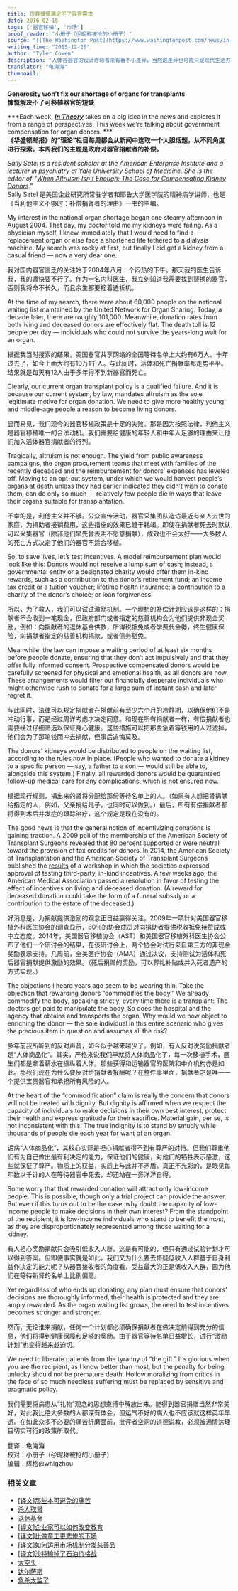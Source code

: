 ```yaml
---
title: 仅靠慷慨满足不了器官需求
date: 2016-02-15
tags: ['器官移植', '市场']
proof_reader: "小册子（＠昵称被抢的小册子）"
source: "[[The Washington Post](https://www.washingtonpost.com/news/in-theory/wp/2015/12/28/generosity-wont-fix-our-shortage-of-organs-for-transplants/)](http://www.aei.org/publication/generosity-wont-fix-our-shortage-of-organs-for-transplants/)"
writing_time: "2015-12-28"
author: "Tyler Cowen"
description: "人体各器官的设计寿命看来有着不小差异，当然这差异也可能只是现代生活方式所带来，于是随着移植技术的成熟和寿命不断延长，对器官的需求日益强烈，与此同时，供给却大为滞后，而原因在于，当前伦理/法律体系下，需求无法转变成对器官提供者的激励……"
translator: "龟海海"
thumbnail:
---
```


**Generosity won’t fix our shortage of organs for transplants**  
**慷慨解决不了可移植器官的短缺**

***Each week, ***[***In Theory***](http://www.washingtonpost.com/news/in-theory/)*** takes on a big idea in the news and explores it from a range of perspectives. This week we’re talking about government compensation for organ donors. ***  
**《华盛顿邮报》的“理论”栏目每周都会从新闻中选取一个大胆话题，从不同角度进行探索。本周我们的主题是政府对器官捐献者的补偿。**

*Sally Satel is a resident scholar at the American Enterprise Institute and a lecturer in psychiatry at Yale University School of Medicine. She is the editor of “*[*When Altruism Isn’t Enough: The Case for Compensating Kidney Donors*](http://www.amazon.com/gp/product/084474266X/ref=as_li_qf_sp_asin_il_tl?ie=UTF8&camp=1789&creative=9325&creativeASIN=084474266X&linkCode=as2&tag=thewaspos09-20&linkId=DADADF75CPL5QWFR).”  
Sally Satel 是美国企业研究所常驻学者和耶鲁大学医学院的精神病学讲师，也是《当利他主义不够时：补偿捐肾者的理由》一书的主编。

My interest in the national organ shortage began one steamy afternoon in August 2004. That day, my doctor told me my kidneys were failing. As a physician myself, I knew immediately that I would need to find a replacement organ or else face a shortened life tethered to a dialysis machine. My search was rocky at first, but finally I did get a kidney from a casual friend — now a very dear one.

我对国内器官匮乏的关注始于2004年八月一个闷热的下午。那天我的医生告诉我，我的肾快要不行了。作为一名内科医生，我立刻知道我需要找到替换的器官，否则我将命不长久，而且余生都要栓着透析机。

At the time of my search, there were about 60,000 people on the national waiting list maintained by the United Network for Organ Sharing. Today, a decade later, there are roughly 101,000. Meanwhile, donation rates from both living and deceased donors are effectively flat. The death toll is 12 people per day — individuals who could not survive the years-long wait for an organ.

根据我当时搜索的结果，美国器官共享网络的全国等待名单上大约有6万人。十年过去了，如今上面大约有10万1千人。与此同时，活体和死亡捐献率都走势平平。结果就是每天有12人由于多年得不到新器官而死亡。

Clearly, our current organ transplant policy is a qualified failure. And it is because our current system, by law, mandates altruism as the sole legitimate motive for organ donation. We need to give more healthy young and middle-age people a reason to become living donors.

显而易见，我们现今的器官移植政策是十足的失败。那是因为按照法律，利他主义是器官移植唯一的合法动机。我们需要给健康的年轻人和中年人足够的理由来让他们加入活体器官捐献者的行列。

Tragically, altruism is not enough. The yield from public awareness campaigns, the organ procurement teams that meet with families of the recently deceased and the reimbursement for donors’ expenses has leveled off. Moving to an opt-out system, under which we would harvest people’s organs at death unless they had earlier indicated they didn’t wish to donate them, can do only so much — relatively few people die in ways that leave their organs suitable for transplantation.

不幸的是，利他主义并不够。公众宣传活动，器官采集团队造访最近有亲人去世的家庭，为捐助者报销费用，这些措施的效果已趋于耗竭。即使在捐献者死去时默认可以采集器官（除非他们早先曾表明不愿意捐献），成效也不会太好——大多数人的死亡方式决定了他们的器官不适合移植。

So, to save lives, let’s test incentives. A model reimbursement plan would look like this: Donors would not receive a lump sum of cash; instead, a governmental entity or a designated charity would offer them in-kind rewards, such as a contribution to the donor’s retirement fund; an income tax credit or a tuition voucher; lifetime health insurance; a contribution to a charity of the donor’s choice; or loan forgiveness.

所以，为了救人，我们可以试试激励机制。一个理想的补偿计划应该是这样的：捐献者不会收到一笔现金，但政府部门或者指定的慈善机构会为他们提供非现金奖励，例如：向捐献者的退休基金供款，所得税抵免或者学费代金劵，终生健康保险，向捐献者指定的慈善机构捐款，或者债务豁免。

Meanwhile, the law can impose a waiting period of at least six months before people donate, ensuring that they don’t act impulsively and that they offer fully informed consent. Prospective compensated donors would be carefully screened for physical and emotional health, as all donors are now. These arrangements would filter out financially desperate individuals who might otherwise rush to donate for a large sum of instant cash and later regret it.

与此同时，法律可以规定捐献者在捐献前有至少六个月的冷静期，以确保他们不是冲动行事，而是经过周详考虑才决定同意。和现在所有捐献者一样，有偿捐献者也需要经过仔细筛选以保证身心健康。这些措施可以把那些急着等钱用的人过滤掉，他们会为了那笔钱而冲去捐献，但事后追悔莫及。

The donors’ kidneys would be distributed to people on the waiting list, according to the rules now in place. (People who wanted to donate a kidney to a specific person — say, a father to a son — would still be able to, alongside this system.) Finally, all rewarded donors would be guaranteed follow-up medical care for any complications, which is not ensured now.

根据现行规则，捐出来的肾将分配给那份等待名单上的人。（如果有人想把肾捐献给指定的人，例如，父亲捐给儿子，也同时可以做到。）最后，所有有偿捐献者都将得到术后并发症的跟踪治疗，这个规定是现在没有的。

The good news is that the general notion of incentivizing donations is gaining traction. A 2009 poll of the membership of the American Society of Transplant Surgeons revealed that 80 percent supported or were neutral toward the provision of tax credits for donors. In 2014, the American Society of Transplantation and the American Society of Transplant Surgeons published the [results](http://onlinelibrary.wiley.com/doi/10.1111/ajt.13233/abstract) of a workshop in which the societies expressed approval of testing third-party, in-kind incentives. A few weeks ago, the American Medical Association passed a resolution in favor of testing the effect of incentives on living and deceased donation. (A reward for deceased donation could take the form of a funeral subsidy or a contribution to the estate of the deceased.)

好消息是，为捐献提供激励的观念正日益赢得关注。2009年一项针对美国器官移植外科医生协会的调查显示，80％的协会成员对向捐助者提供税收抵免持赞成或中立态度。2014年，美国器官移植协会（AST）和美国器官移植外科医生协会公布了他们一个研讨会的结果，在该研讨会上，两个协会对试行来自第三方的非现金奖励表示支持。几周前，全美医疗协会（AMA）通过决议，支持测试为活体和死后器官捐献提供激励的效果。（死后捐赠的奖励，可以葬礼补贴或并入死者遗产的方式实现。）

The objections I heard years ago seem to be wearing thin. Take the objection that rewarding donors “commodifies the body.” We already commodify the body, speaking strictly, every time there is a transplant: The doctors get paid to manipulate the body. So does the hospital and the agency that obtains and transports the organ. Why would we now object to enriching the donor — the sole individual in this entire scenario who gives the precious item in question and assumes all the risk?

多年前我所听到的反对声音，如今似乎越来越少了。例如，有人反对说奖励捐献者是“人体商品化”。其实，严格来说我们早就将人体商品化了，每一次移植手术，医生们都是拿着薪水在操纵着人体。那些获得和运输器官的医院和中介机构亦是如此。那我们现在为什么要反对给捐献者报酬呢？在整件事里面，捐献者才是唯一一个提供宝贵器官和承担所有风险的人。

At the heart of the “commodification” claim is really the concern that donors will not be treated with dignity. But dignity is affirmed when we respect the capacity of individuals to make decisions in their own best interest, protect their health and express gratitude for their sacrifice. Material gain, per se, is not inconsistent with this. The true indignity is to stand by smugly while thousands of people die each year for want of an organ.

诟病“人体商品化”，其核心实际是担心捐献者得不到有尊严的对待。但我们尊重他们有为自己做出最有利决定的能力，保证他们的健康，对他们的牺牲表示感激，这些就保证了尊严。物质上的获益，实质上与此并不矛盾。真正不光彩的，是眼见每年数以千计的人在等待器官中死去，却还站在一旁洋洋自得。

Some worry that that rewarded donation will attract only low-income people. This is possible, though only a trial project can provide the answer. But even if this turns out to be the case, why doubt the capacity of low-income people to make decisions in their own interest? From the standpoint of the recipient, it is low-income individuals who stand to benefit the most, as they are disproportionately represented among those waiting for a kidney.

有人担心奖励捐献只会吸引低收入人群。这是有可能的，但只有通过试验计划才可以得到答案。但即便事实就是如此，我们又为什么要去怀疑低收入人群基于自身利益作决定的能力呢？从器官接收者的角度看，受益最大的正是低收入人群，因为他们在等待新肾的名单上比例偏高。

Yet regardless of who ends up donating, any plan must ensure that donors’ decisions are thoroughly informed, their health is protected and they are amply rewarded. As the organ waiting list grows, the need to test incentives becomes stronger and stronger.

然而，无论谁来捐献，任何一个计划都必须确保捐献者在做决定前得到充分的信息，他们将得到健康保障和足够的奖励。由于器官等待名单日益增长，试行“激励计划”也变得越来越迫切。

We need to liberate patients from the tyranny of “the gift.” It’s glorious when you are the recipient, as I know better than most, but the penalty for being unlucky should not be premature death. Hollow moralizing from critics in the face of so much needless suffering must be replaced by sensitive and pragmatic policy.

我们需要将病患从“礼物”观念的思想束缚中解放出来。能得到器官捐赠当然非常美好，对此我比绝大多数的人都深有体会，但运气不好的病人也不应该就这样英年早逝。在如此众多不必要的痛苦折磨面前，批评者空洞的道德说教，必须被通情达理且切实可行的政策所取代。


翻译：龟海海  
校对：小册子（＠昵称被抢的小册子）  
编辑：辉格@whigzhou


### 相关文章

* [[译文]那些本可避免的痛苦](https://headsalon.org/archives/7164.html "[译文]那些本可避免的痛苦")
* [杀人取肾](https://headsalon.org/archives/7038.html "杀人取肾")
* [退休基金](https://headsalon.org/archives/7795.html "退休基金")
* [[译文]企业家可以如何改变教育](https://headsalon.org/archives/7525.html "[译文]企业家可以如何改变教育")
* [[译文]比做童工更悲惨的下场](https://headsalon.org/archives/7520.html "[译文]比做童工更悲惨的下场")
* [[译文]如何运用市场机制分发慈善品](https://headsalon.org/archives/7363.html "[译文]如何运用市场机制分发慈善品")
* [[译文]沙特输掉了石油价格战](https://headsalon.org/archives/7249.html "[译文]沙特输掉了石油价格战")
* [大空头](https://headsalon.org/archives/7195.html "大空头")
* [达尔萨斯](https://headsalon.org/archives/7156.html "达尔萨斯")
* [急杀太监了](https://headsalon.org/archives/7138.html "急杀太监了")
